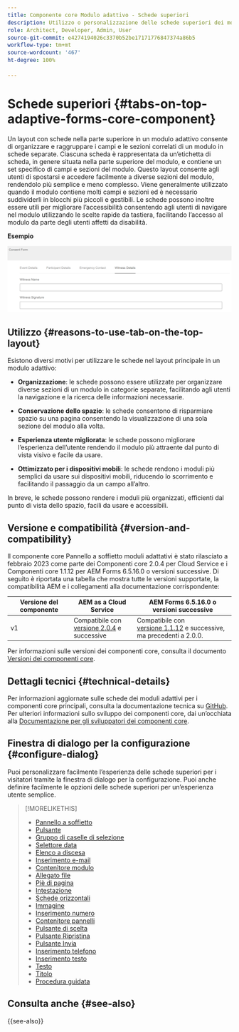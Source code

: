 ```yaml
---
title: Componente core Modulo adattivo - Schede superiori
description: Utilizzo o personalizzazione delle schede superiori dei moduli adattivi per i componenti core.
role: Architect, Developer, Admin, User
source-git-commit: e4274194026c3370b52be17171776847374a86b5
workflow-type: tm+mt
source-wordcount: '467'
ht-degree: 100%

---
```



# Schede superiori {#tabs-on-top-adaptive-forms-core-component}

Un layout con schede nella parte superiore in un modulo adattivo consente di organizzare e raggruppare i campi e le sezioni correlati di un modulo in schede separate. Ciascuna scheda è rappresentata da un’etichetta di scheda, in genere situata nella parte superiore del modulo, e contiene un set specifico di campi e sezioni del modulo. Questo layout consente agli utenti di spostarsi e accedere facilmente a diverse sezioni del modulo, rendendolo più semplice e meno complesso. Viene generalmente utilizzato quando il modulo contiene molti campi e sezioni ed è necessario suddividerli in blocchi più piccoli e gestibili. Le schede possono inoltre essere utili per migliorare l’accessibilità consentendo agli utenti di navigare nel modulo utilizzando le scelte rapide da tastiera, facilitando l’accesso al modulo da parte degli utenti affetti da disabilità.

**Esempio**

![](/help/adaptive-forms/assets/tabs.png)

## Utilizzo {#reasons-to-use-tab-on-the-top-layout}

Esistono diversi motivi per utilizzare le schede nel layout principale in un modulo adattivo:

* **Organizzazione**: le schede possono essere utilizzate per organizzare diverse sezioni di un modulo in categorie separate, facilitando agli utenti la navigazione e la ricerca delle informazioni necessarie.

* **Conservazione dello spazio**: le schede consentono di risparmiare spazio su una pagina consentendo la visualizzazione di una sola sezione del modulo alla volta.

* **Esperienza utente migliorata**: le schede possono migliorare l’esperienza dell’utente rendendo il modulo più attraente dal punto di vista visivo e facile da usare.

* **Ottimizzato per i dispositivi mobili**: le schede rendono i moduli più semplici da usare sui dispositivi mobili, riducendo lo scorrimento e facilitando il passaggio da un campo all’altro.

In breve, le schede possono rendere i moduli più organizzati, efficienti dal punto di vista dello spazio, facili da usare e accessibili.

## Versione e compatibilità {#version-and-compatibility}

Il componente core Pannello a soffietto moduli adattativi è stato rilasciato a febbraio 2023 come parte dei Componenti core 2.0.4 per Cloud Service e i Componenti core 1.1.12 per AEM Forms 6.5.16.0 o versioni successive. Di seguito è riportata una tabella che mostra tutte le versioni supportate, la compatibilità AEM e i collegamenti alla documentazione corrispondente:

| Versione del componente | AEM as a Cloud Service | AEM Forms 6.5.16.0 o versioni successive |
|---|---|---|
| v1 | Compatibile con <br>[versione 2.0.4](/help/adaptive-forms/version.md) e successive | Compatibile con <br>[versione 1.1.12](/help/adaptive-forms/version.md) e successive, ma precedenti a 2.0.0. |

Per informazioni sulle versioni dei componenti core, consulta il documento [Versioni dei componenti core](/help/adaptive-forms/version.md).

<!-- ## Sample Component Output {#sample-component-output}

To experience the Accordion Component as well as see examples of its configuration options as well as HTML and JSON output, visit the [Component Library](https://adobe.com/go/aem_cmp_library_accordion). -->

## Dettagli tecnici {#technical-details}

Per informazioni aggiornate sulle schede dei moduli adattivi per i componenti core principali, consulta la documentazione tecnica su [GitHub](https://github.com/adobe/aem-core-forms-components/tree/master/ui.af.apps/src/main/content/jcr_root/apps/core/fd/components/form/tabsontop/v1/tabsontop). Per ulteriori informazioni sullo sviluppo dei componenti core, dai un’occhiata alla [Documentazione per gli sviluppatori dei componenti core](/help/developing/overview.md).

## Finestra di dialogo per la configurazione {#configure-dialog}

Puoi personalizzare facilmente l’esperienza delle schede superiori per i visitatori tramite la finestra di dialogo per la configurazione. Puoi anche definire facilmente le opzioni delle schede superiori per un’esperienza utente semplice.

<!--

## Related article {#related-article}

* [Create a standalone Adaptive Form](https://experienceleague.adobe.com/docs/experience-manager-cloud-service/content/forms/adaptive-forms-authoring/authoring-adaptive-forms-core-components/create-an-adaptive-form-on-forms-cs/creating-adaptive-form-core-components.html)

-->


>[!MORELIKETHIS]
>
>* [Pannello a soffietto](/help/adaptive-forms/components/accordion.md)
>* [Pulsante](/help/adaptive-forms/components/button.md)
>* [Gruppo di caselle di selezione](/help/adaptive-forms/components/checkbox-group.md)
>* [Selettore data](/help/adaptive-forms/components/date-picker.md)
>* [Elenco a discesa](/help/adaptive-forms/components/drop-down.md)
>* [Inserimento e-mail](/help/adaptive-forms/components/email-input.md)
>* [Contenitore modulo](/help/adaptive-forms/components/form-container.md)
>* [Allegato file](/help/adaptive-forms/components/file-attachment.md)
>* [Piè di pagina](/help/adaptive-forms/components/footer.md)
>* [Intestazione](/help/adaptive-forms/components/header.md)
>* [Schede orizzontali](/help/adaptive-forms/components/horizontal-tabs.md)
>* [Immagine](/help/adaptive-forms/components/image.md)
>* [Inserimento numero](/help/adaptive-forms/components/number-input.md)
>* [Contenitore pannelli](/help/adaptive-forms/components/panel-container.md)
>* [Pulsante di scelta](/help/adaptive-forms/components/radio-button.md)
>* [Pulsante Ripristina](/help/adaptive-forms/components/reset-button.md)
>* [Pulsante Invia](/help/adaptive-forms/components/submit-button.md)
>* [Inserimento telefono](/help/adaptive-forms/components/telephone-input.md)
>* [Inserimento testo](/help/adaptive-forms/components/text-input.md)
>* [Testo](/help/adaptive-forms/components/text.md)
>* [Titolo](/help/adaptive-forms/components/title.md)
>* [Procedura guidata](/help/adaptive-forms/components/wizard.md)

## Consulta anche {#see-also}


{{see-also}}